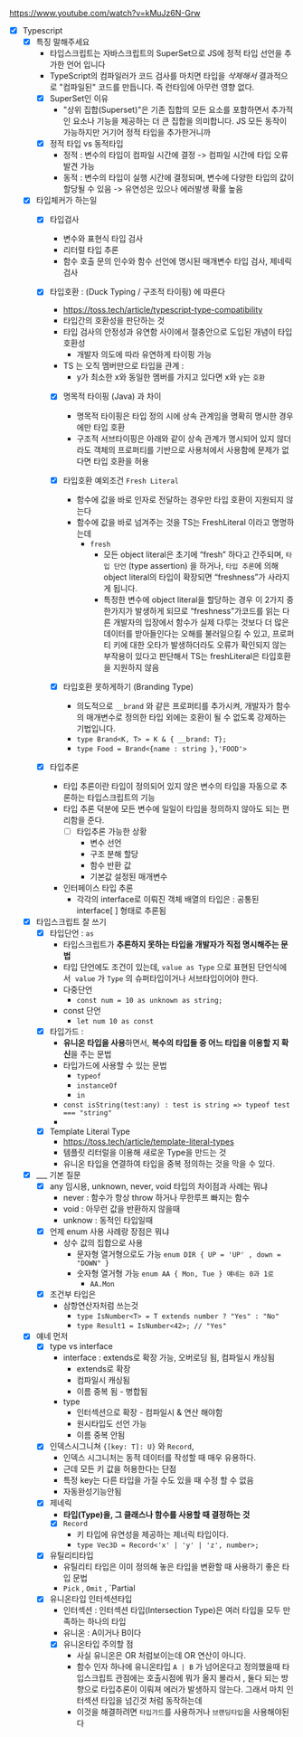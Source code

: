 

https://www.youtube.com/watch?v=kMuJz6N-Grw



- [x] Typescript 
	- [x] 특징 말해주세요 
		- 타입스크립트는 자바스크립트의 SuperSet으로 JS에 정적 타입 선언을 추가한 언어 입니다
		- TypeScript의 컴파일러가 코드 검사를 마치면 타입을 _삭제해서_ 결과적으로 "컴파일된" 코드를 만듭니다. 즉 런타임에 아무런 영향 없다.  
		- [x] SuperSet인 이유 
			- "상위 집합(Superset)"은 기존 집합의 모든 요소를 포함하면서 추가적인 요소나 기능을 제공하는 더 큰 집합을 의미합니다. JS 모든 동작이 가능하지만 거기어 정적 타입을 추가한거니까 
		- [x] 정적 타입 vs 동적타입 
			- 정적 : 변수의 타입이 컴파일 시간에 결정 -> 컴파일 시간에 타입 오류 발견 가능
			- 동적 : 변수의 타입이 실행 시간에 결정되며, 변수에 다양한 타입의 값이 할당될 수 있음  -> 유연성은 있으나 에러발생 확률 높음
 
		
	- [x] 타입체커가 하는일 
		- [x] 타입검사 
			- 변수와 표현식 타입 검사 
			- 리터럴 타입 추론
			- 함수 호출 문의 인수와 함수 선언에 명시된 매개변수 타입 검사, 제네릭 검사
		- [x] 타입호환 : (Duck Typing / 구조적 타이핑) 에 따른다
			- https://toss.tech/article/typescript-type-compatibility 
			- 타입간의 호환성을 판단하는 것
			- 타입 검사의 안정성과 유연함 사이에서 절충안으로 도입된 개념이 타입 호환성
				- 개발자 의도에 따라 유연하게 타이핑 가능
			- TS 는 오직 멤버만으로 타입을 관계 :
				- y가 최소한 x와 동일한 멤버를 가지고 있다면 x와 y는 `호환` 
			
			- [x] 명목적 타이핑 (Java) 과 차이
				- 명목적 타이핑은 타입 정의 시에 상속 관계임을 명확히 명시한 경우에만 타입 호환
				- 구조적 서브타이핑은 아래와 같이 상속 관계가 명시되어 있지 않더라도 객체의 프로퍼티를 기반으로 사용처에서 사용함에 문제가 없다면 타입 호환을 허용
	
			- [x] 타입호환 예외조건  `Fresh Literal`
				- 함수에 값을 바로 인자로 전달하는 경우만 타입 호환이 지원되지 않는다
				- 함수에 값을 바로 넘겨주는 것을 TS는 FreshLiteral 이라고 명명하는데
					- `fresh`
						- 모든 object literal은 초기에 “fresh” 하다고 간주되며, `타입 단언` (type assertion) 을 하거나, `타입 추론`에 의해 object literal의 타입이 확장되면 “freshness”가 사라지게 됩니다. 
						- 특정한 변수에 object literal을 할당하는 경우 이 2가지 중 한가지가 발생하게 되므로 “freshness”가코드를 읽는 다른 개발자의 입장에서 함수가 실제 다루는 것보다 더 많은 데이터를 받아들인다는 오해를 불러일으킬 수 있고, 프로퍼티 키에 대한 오타가 발생하더라도 오류가 확인되지 않는 부작용이 있다고 판단해서 TS는 freshLiteral은 타입호환을 지원하지 않음
						
			- [x] 타입호환 못하게하기 (Branding Type)
				- 의도적으로 `__brand` 와 같은 프로퍼티를 추가시켜, 개발자가 함수의 매개변수로 정의한 타입 외에는 호환이 될 수 없도록 강제하는 기법입니다.
				- `type Brand<K, T> = K & { __brand: T};` 
				- `type Food = Brand<{name : string },'FOOD'>`
		- [x] 타입추론
			- 타입 추론이란 타입이 정의되어 있지 않은 변수의 타입을 자동으로 추론하는 타입스크립트의 기능
			- 타입 추론 덕분에 모든 변수에 일일이 타입을 정의하지 않아도 되는 편리함을 준다.
				- [ ] 타입추론 가능한 상황
					- 변수 선언
					- 구조 분해 할당
					- 함수 반환 값
					- 기본값 설정된 매개변수 
			- 인터페이스 타입 추론
				- 각각의 interface로 이뤄진 객체 배열의 타입은 : 공통된 interface[ ] 형태로 추론됨
 
	- [x] 타입스크립트 잘 쓰기 
		- [x] 타입단언 : `as`
			- 타입스크립트가 **추론하지 못하는 타입을 개발자가 직접 명시해주는 문법** 
			- 타입 단언에도 조건이 있는데, `value as Type` 으로 표현된 단언식에서 
			  `value` 가 `Type` 의 슈퍼타입이거나 서브타입이어야 한다.
			- 다중단언
				- `const num = 10 as unknown as string;`
			- const 단언 
				- `let num 10 as const`
		- [x] 타입가드 : 
			- **유니온 타입을 사용**하면서, **복수의 타입들 중 어느 타입을 이용할 지 확신**을 주는 문법
			- 타입가드에 사용할 수 있는 문법 
				- `typeof`
				- `instanceOf`
				- `in` 
			- `const isString(test:any) : test is string => typeof test === "string"`
			- 
		- [x] Template Literal Type
			- https://toss.tech/article/template-literal-types
			- 템플릿 리터럴을 이용해 새로운 Type을 만드는 것 
			- 유니온 타입을 연결하여 타입을 중복 정의하는 것을 막을 수 있다.
	- [x] ___ 기본 질문
		- [x]  any 임시용, unknown, never, void  타입의 차이점과 사례는 뭐냐
			- never : 함수가 항상 throw 하거나 무한루프 빠지는 함수 
			- void : 아무런 값을 반환하지 않을때
			- unknow : 동적인 타입일때 
		- [x] 언제 enum 사용 사례랑 장점은 뭐냐  
			- 상수 값의 집합으로 사용 
				- 문자형 열거형으로도 가능  `enum DIR { UP = 'UP' , down = "DOWN" }`
				- 숫자형 열거형 가능 `enum AA { Mon, Tue } 얘네는 0과 1로` 
					- `AA.Mon`
		- [x] 조건부 타입은  
			- 삼항연산자처럼 쓰는것
				- `type IsNumber<T> = T extends number ? "Yes" : "No"`
				- `type Result1 = IsNumber<42>; // "Yes"`


	- [x] 얘네 먼저
		- [x] type vs interface
			- interface : extends로 확장 가능, 오버로딩 됨, 컴파일시 캐싱됨
				- extends로 확장
				- 컴파일시 캐싱됨
				- 이름 중복 됨 - 병합됨
			- type 
				- 인터섹션으로 확장 - 컴파일시 & 연산 해야함
				- 원시타입도 선언 가능 
				- 이름 중복 안됨
		- [x] 인덱스시그니쳐  `{[key: T]: U}` 와 `Record`,  
			- 인덱스 시그니처는 동적 데이터를 작성할 때 매우 유용하다.
			- 근데 모든 키 값을 허용한다는 단점
			- 특정 key는 다른 타입을 가질 수도 있을 때 수정 할 수 없음
			- 자동완성기능안됨
		- [x] 제네릭
			- **타입(Type)을, 그 클래스나 함수를 사용할 때 결정하는 것**
			- [x] `Record`
				- 키 타입에 유연성을 제공하는 제너릭 타입이다.
				- `type Vec3D = Record<'x' | 'y' | 'z', number>;` 
		- [x] 유틸리티타입
			- 유틸리티 타입은 이미 정의해 놓은 타입을 변환할 때 사용하기 좋은 타입 문법
			- `Pick` , `Omit` , `Partial
		- [x] 유니온타입 인터섹션타입
			- 인터섹션 : 인터섹션 타입(Intersection Type)은 여러 타입을 모두 만족하는 하나의 타입
			- 유니온 :  A이거나 B이다
			- [x] 유니온타입 주의할 점
				- 사실 유니온은 OR 처럼보이는데 OR 연산이 아니다. 
				- 함수 인자 하나에 유니온타입 `A | B` 가 넘어온다고 정의했을때 타입스크립트 관점에는 호출시점에 뭐가 올지 몰라서 , 둘다 되는 방향으로 타입추론이 이뤄져 에러가 발생하지 않는다. 그래서 마치 인터섹션 타입을 넘긴것 처럼 동작하는데
				- 이것을 해결하려면 `타입가드`를 사용하거나 `브랜딩타입`을 사용해야된다
